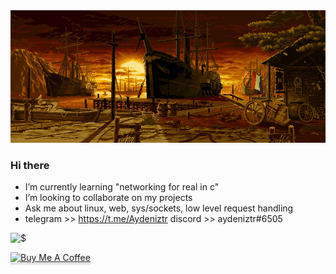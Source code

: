 <img src="https://github.com/Aydeniztr/Aydeniztr/blob/main/AF017CC3-71BB-47C6-AD3A-0DCCB9FF576A.gif?raw=true">

### Hi there

- I’m currently learning "networking for real in c"
- I’m looking to collaborate on my projects
- Ask me about linux, web, sys/sockets, low level request handling
- telegram >> https://t.me/Aydeniztr discord >> aydeniztr#6505


![$](https://github-readme-stats.vercel.app/api?username=Aydeniztr&hide_border=true&show_icons=true&theme=tokyonight)


<!--

**Aydeniztr/Aydeniztr** is a ✨ _special_ ✨ repository because its `README.md` (this file) appears on your GitHub profile.

Here are some ideas to get you started:
 

-->

 <a href="https://www.buymeacoffee.com/ahmetyaydem" target="_blank"><img src="https://www.buymeacoffee.com/assets/img/custom_images/orange_img.png" alt="Buy Me A Coffee" style="height: 41px !important;width: 174px !important;box-shadow: 0px 3px 2px 0px rgba(190, 190, 190, 0.5) !important;-webkit-box-shadow: 0px 3px 2px 0px rgba(190, 190, 190, 0.5) !important;" ></a>
